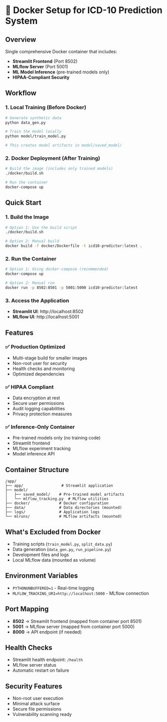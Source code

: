 # 🐳 Docker Setup for ICD-10 Prediction System

## Overview
Single comprehensive Docker container that includes:
- **Streamlit Frontend** (Port 8502)
- **MLflow Server** (Port 5001) 
- **ML Model Inference** (pre-trained models only)
- **HIPAA-Compliant Security**

## Workflow

### 1. Local Training (Before Docker)
```bash
# Generate synthetic data
python data_gen.py

# Train the model locally
python model/train_model.py

# This creates model artifacts in model/saved_model/
```

### 2. Docker Deployment (After Training)
```bash
# Build the image (includes only trained models)
./docker/build.sh

# Run the container
docker-compose up
```

## Quick Start

### 1. Build the Image
```bash
# Option 1: Use the build script
./docker/build.sh

# Option 2: Manual build
docker build -f docker/Dockerfile -t icd10-predictor:latest .
```

### 2. Run the Container
```bash
# Option 1: Using docker-compose (recommended)
docker-compose up

# Option 2: Manual run
docker run -p 8502:8501 -p 5001:5000 icd10-predictor:latest
```

### 3. Access the Application
- **Streamlit UI**: http://localhost:8502
- **MLflow UI**: http://localhost:5001

## Features

### ✅ Production Optimized
- Multi-stage build for smaller images
- Non-root user for security
- Health checks and monitoring
- Optimized dependencies

### ✅ HIPAA Compliant
- Data encryption at rest
- Secure user permissions
- Audit logging capabilities
- Privacy protection measures

### ✅ Inference-Only Container
- Pre-trained models only (no training code)
- Streamlit frontend
- MLflow experiment tracking
- Model inference API

## Container Structure
```
/app/
├── app/                 # Streamlit application
├── model/
│   ├── saved_model/    # Pre-trained model artifacts
│   └── mlflow_tracking.py  # MLflow utilities
├── docker/             # Docker configuration
├── data/               # Data directories (mounted)
├── logs/               # Application logs
└── mlruns/             # MLflow artifacts (mounted)
```

## What's Excluded from Docker
- Training scripts (`train_model.py`, `split_data.py`)
- Data generation (`data_gen.py`, `run_pipeline.py`)
- Development files and logs
- Local MLflow data (mounted as volume)

## Environment Variables
- `PYTHONUNBUFFERED=1` - Real-time logging
- `MLFLOW_TRACKING_URI=http://localhost:5000` - MLflow connection

## Port Mapping
- **8502** → Streamlit frontend (mapped from container port 8501)
- **5001** → MLflow server (mapped from container port 5000)
- **8000** → API endpoint (if needed)

## Health Checks
- Streamlit health endpoint: `/health`
- MLflow server status
- Automatic restart on failure

## Security Features
- Non-root user execution
- Minimal attack surface
- Secure file permissions
- Vulnerability scanning ready 